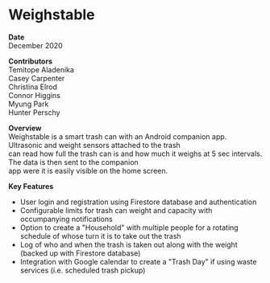 # Weighstable
**Date**<br>
December 2020

**Contributors**<br>
Temitope Aladenika<br>
Casey Carpenter<br>
Christina Elrod<br>
Connor Higgins<br>
Myung Park<br>
Hunter Perschy<br>

**Overview**<br>
Weighstable is a smart trash can with an Android companion app. Ultrasonic and weight sensors attached to the trash<br>
can read how full the trash can is and how much it weighs at 5 sec intervals. The data is then sent to the companion<br>
app were it is easily visible on the home screen.

**Key Features**<br>
* User login and registration using Firestore database and authentication
* Configurable limits for trash can weight and capacity with occumpanying notifications
* Option to create a "Household" with multiple people for a rotating schedule of whose turn it is to take out the trash
* Log of who and when the trash is taken out along with the weight (backed up with Firestore database)
* Integration with Google calendar to create a "Trash Day" if using waste services (i.e. scheduled trash pickup)
